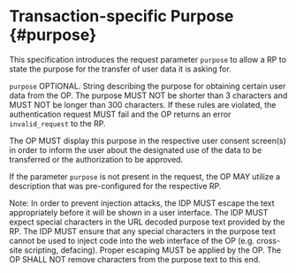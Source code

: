 # Transaction-specific Purpose {#purpose}

This specification introduces the request parameter `purpose` to allow a RP
to state the purpose for the transfer of user data it is asking for.

`purpose` OPTIONAL. String describing the purpose for obtaining certain user data from the OP. The purpose MUST NOT be shorter than 3 characters and MUST NOT be longer than 300 characters. If these rules are violated, the authentication request MUST fail and the OP returns an error `invalid_request` to the RP.

The OP MUST display this purpose in the respective user consent screen(s) in order to inform the user about the designated use of the data to be transferred or the authorization to be approved. 

If the parameter `purpose` is not present in the request, the OP MAY utilize a description that was pre-configured for the respective RP.

Note: In order to prevent injection attacks, the IDP MUST escape the text appropriately before it will be shown in a user interface. The IDP MUST expect special characters in the URL decoded purpose text provided by the RP. The IDP MUST ensure that any special characters in the purpose text cannot be used to inject code into the web interface of the OP (e.g. cross-site scripting, defacing). Proper escaping MUST be applied by the OP. The OP SHALL NOT remove characters from the purpose text to this end.


